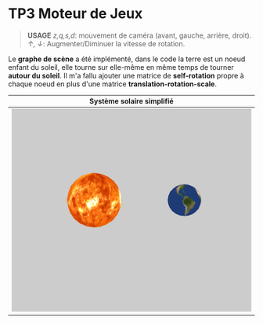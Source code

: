 # TP3 Moteur de Jeux

> **USAGE** 
> *z,q,s,d*: mouvement de caméra (avant, gauche, arrière, droit).
> *&#8593;, &#8595;*: Augmenter/Diminuer la vitesse de rotation.

Le **graphe de scène** a été implémenté, dans le code la terre est un noeud enfant du soleil, elle tourne sur elle-même en même temps de tourner **autour du soleil**. Il m'a fallu ajouter une matrice de **self-rotation** propre à chaque noeud en plus d'une matrice **translation-rotation-scale**. 

|     **Système solaire simplifié**      |
| :------------------------------------: |
| ![](./screens/screen_TP3_moteur_1.png) |

